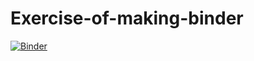# Exercise-of-making-binder
[![Binder](https://mybinder.org/badge_logo.svg)](https://mybinder.org/v2/gh/ArifulIslam497431/Exercise-of-making-binder.git/HEAD)
